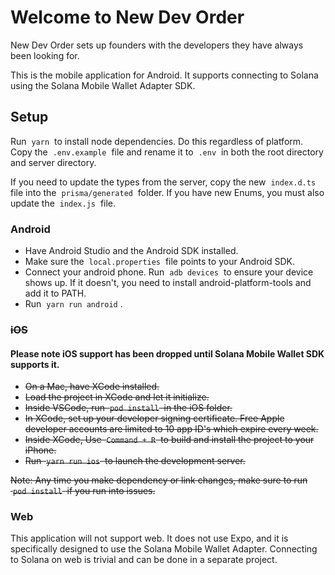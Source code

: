 # Welcome to New Dev Order

New Dev Order sets up founders with the developers they have always been looking for.

This is the mobile application for Android.
It supports connecting to Solana using the Solana Mobile Wallet Adapter SDK.

## Setup

Run &nbsp;`yarn`&nbsp; to install node dependencies. Do this regardless of platform.
Copy the &nbsp;`.env.example`&nbsp; file and rename it to &nbsp;`.env`&nbsp; in both the root directory and server directory.

If you need to update the types from the server, copy the new &nbsp;`index.d.ts`&nbsp; file into the &nbsp;`prisma/generated`&nbsp; folder. If you have new Enums, you must also update the &nbsp;`index.js`&nbsp; file.

### Android

- Have Android Studio and the Android SDK installed.
- Make sure the &nbsp;`local.properties`&nbsp; file points to your Android SDK.
- Connect your android phone. Run &nbsp;`adb devices`&nbsp; to ensure your device shows up. If it doesn't, you need to install android-platform-tools and add it to PATH.
- Run &nbsp;`yarn run android`&nbsp;.

### ~~iOS~~

#### Please note iOS support has been dropped until Solana Mobile Wallet SDK supports it.

- ~~On a Mac, have XCode installed.~~
- ~~Load the project in XCode and let it initialize.~~
- ~~Inside VSCode, run &nbsp;`pod install`&nbsp; in the iOS folder.~~
- ~~In XCode, set up your developer signing certificate. Free Apple developer accounts are limited to 10 app ID's which expire every week.~~
- ~~Inside XCode, Use &nbsp;`Command + R`&nbsp; to build and install the project to your iPhone.~~
- ~~Run &nbsp;`yarn run ios` &nbsp;to launch the development server.~~

~~Note: Any time you make dependency or link changes, make sure to run &nbsp;`pod install`&nbsp; if you run into issues.~~

### Web

This application will not support web. It does not use Expo, and it is specifically designed to use the Solana Mobile Wallet Adapter. Connecting to Solana on web is trivial and can be done in a separate project.
